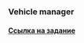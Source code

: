 ### Vehicle manager
#### [Ссылка на задание](https://gist.github.com/A2RO/11e3da17cffd65c3f6997c0ae7cf70b4)


